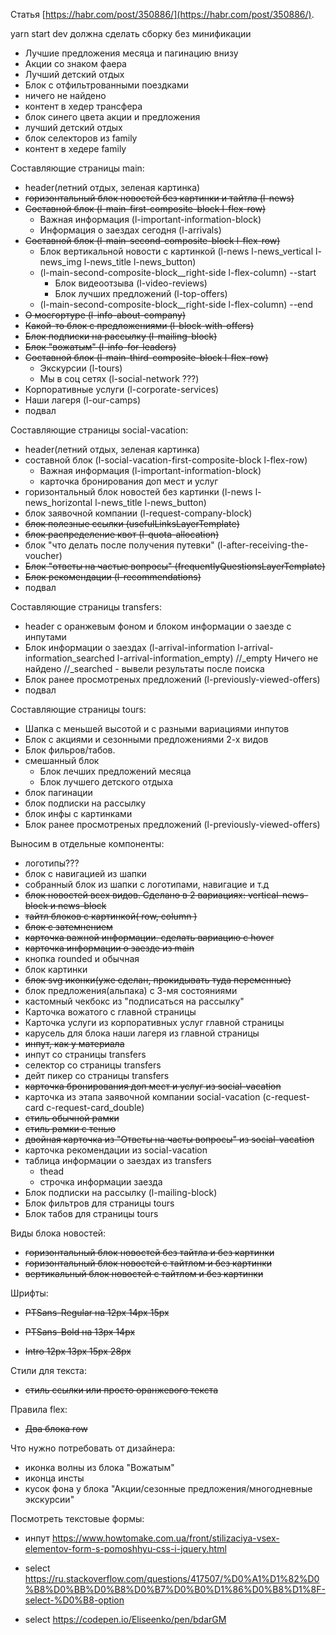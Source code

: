 Статья [https://habr.com/post/350886/](https://habr.com/post/350886/).

yarn start dev должна сделать сборку без минификации

- Лучшие предложения месяца и пагинацию внизу
- Акции со знаком фаера
- Лучший детский отдых
- Блок с отфильтрованными поездками
- ничего не найдено
- контент в хедер трансфера
- блок синего цвета акции и предложения
- лучший детский отдых
- блок селекторов из family
- контент в хедере family

Составляющие страницы main:

- header(летний отдых, зеленая картинка)
- ~~горизонтальный блок новостей без картинки и тайтла (l-news)~~
- ~~Составной блок (l-main-first-composite-block l-flex-row)~~
  - Важная информация (l-important-information-block)
  - Информация о заездах сегодня (l-arrivals)
- ~~Составной блок (l-main-second-composite-block l-flex-row)~~
  - Блок вертикальной новости с картинкой (l-news l-news_vertical l-news_img l-news_title l-news_button)
  - (l-main-second-composite-block\_\_right-side l-flex-column) --start
    - Блок видеоотзыва (l-video-reviews)
    - Блок лучших предложений (l-top-offers)
  - (l-main-second-composite-block\_\_right-side l-flex-column) --end
- ~~О мосгортуре (l-info-about-company)~~
- ~~Какой-то блок с предложениями (l-block-with-offers)~~
- ~~Блок подписки на рассылку (l-mailing-block)~~
- ~~Блок "вожатым" (l-info-for-leaders)~~
- ~~Составной блок (l-main-third-composite-block l-flex-row)~~
  - Экскурсии (l-tours)
  - Мы в соц сетях (l-social-network ???)
- Корпоративные услуги (l-corporate-services)
- Наши лагеря (l-our-camps)
- подвал

Составляющие страницы social-vacation:

- header(летний отдых, зеленая картинка)
- составной блок (l-social-vacation-first-composite-block l-flex-row)
  - Важная информация (l-important-information-block)
  - карточка бронирования доп мест и услуг
- горизонтальный блок новостей без картинки (l-news l-news_horizontal l-news_title l-news_button)
- блок заявочной компании (l-request-company-block)
- ~~блок полезные ссылки (usefulLinksLayerTemplate)~~
- ~~блок распределение квот (l-quota-allocation)~~
- блок "что делать после получения путевки" (l-after-receiving-the-voucher)
- ~~Блок "ответы на частые вопросы" (frequentlyQuestionsLayerTemplate)~~
- ~~Блок рекомендации (l-recommendations)~~
- подвал

Составляющие страницы transfers:

- header с оранжевым фоном и блоком информации о заезде с инпутами
- Блок информации о заездах (l-arrival-information l-arrival-information_searched l-arrival-information_empty) //\_empty Ничего не найдено //\_searched - вывели результаты после поиска
- Блок ранее просмотреных предложений (l-previously-viewed-offers)
- подвал

Составляющие страницы tours:

- Шапка с меньшей высотой и с разными вариациями инпутов
- Блок с акциями и сезонными предложениями 2-х видов
- Блок фильров/табов.
- смешанный блок
  - Блок лечших предложений месяца
  - Блок лучшего детского отдыха
- блок пагинации
- блок подписки на рассылку
- блок инфы с картинками
- Блок ранее просмотреных предложений (l-previously-viewed-offers)

Выносим в отдельные компоненты:

- логотипы???
- блок с навигацией из шапки
- собранный блок из шапки с логотипами, навигацие и т.д
- ~~блок новостей всех видов. Сделано в 2 вариациях: vertical-news-block и news-block~~
- ~~тайтл блоков c картинкой( row, column )~~
- ~~блок с затемнением~~
- ~~карточка важной информации. сделать вариацию с hover~~
- ~~карточка информации о заезде из main~~
- кнопка rounded и обычная
- блок картинки
- ~~блок svg иконки(уже сделан, прокидывать туда переменные)~~
- блок предложения(альпака) с 3-мя состояниями
- кастомный чекбокс из "подписаться на рассылку"
- Карточка вожатого с главной страницы
- Карточка услуги из корпоративных услуг главной страницы
- карусель для блока наши лагеря из главной страницы
- ~~инпут, как у материала~~
- инпут со страницы transfers
- селектор со страницы transfers
- дейт пикер со страницы transfers
- ~~карточка бронирования доп мест и услуг из social-vacation~~
- карточка из этапа заявочной компании social-vacation (с-request-card с-request-card_double)
- ~~стиль обычной рамки~~
- ~~стиль рамки с тенью~~
- ~~двойная карточка из "Ответы на часты вопросы" из social-vacation~~
- карточка рекомендации из social-vacation
- таблица информации о заездах из transfers
  - thead
  - строчка информации заезда
- Блок подписки на рассылку (l-mailing-block)
- Блок фильтров для страницы tours
- Блок табов для страницы tours

Виды блока новостей:

- ~~горизонтальный блок новостей без тайтла и без картинки~~
- ~~горизонтальный блок новостей с тайтлом и без картинки~~
- ~~вертикальный блок новостей с тайтлом и без картинки~~

Шрифты:

- ~~PTSans-Regular на 12px 14px 15px~~

- ~~PTSans-Bold на 13px 14px~~

- ~~Intro 12px 13px 15px 28px~~

Стили для текста:

- ~~стиль ссылки или просто оранжевого текста~~

Правила flex:

- ~~Два блока row~~

Что нужно потребовать от дизайнера:

- иконка волны из блока "Вожатым"
- иконца инсты
- кусок фона у блока "Акции/сезонные предложения/многодневные экскурсии"

Посмотреть текстовые формы:

- инпут https://www.howtomake.com.ua/front/stilizaciya-vsex-elementov-form-s-pomoshhyu-css-i-jquery.html
- select https://ru.stackoverflow.com/questions/417507/%D0%A1%D1%82%D0%B8%D0%BB%D0%B8%D0%B7%D0%B0%D1%86%D0%B8%D1%8F-select-%D0%B8-option

- select https://codepen.io/Eliseenko/pen/bdarGM
